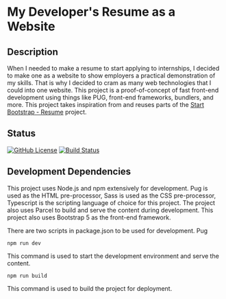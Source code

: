 # My Developer's Resume as a Website

## Description

When I needed to make a resume to start applying to internships, I decided to make one as a website to
show employers a practical demonstration of my skills. That is why I decided to cram as many
web technologies that I could into one website. This project is a proof-of-concept of fast front-end
development using things like PUG, front-end frameworks, bundlers, and more. This project takes inspiration from
and reuses parts of the [Start Bootstrap - Resume](https://github.com/StartBootstrap/startbootstrap-resume) project.

## Status

[![GitHub License](https://img.shields.io/badge/license-MIT-blue.svg)](https://raw.githubusercontent.com/Midlight25/website-resume/main/LICENSE)
[![Build Status](https://github.com/Midlight25/website-resume/actions/workflows/build-status.yml/badge.svg?branch=main&event=push)](https://github.com/Midlight25/website-resume/actions/workflows/build-status.yml)

## Development Dependencies

This project uses Node.js and npm extensively for development. Pug is used as the HTML pre-processor, Sass is used as the CSS pre-processor, Typescript is the scripting language of choice for this project. The project also uses Parcel to build and serve the content during development. This project also uses Bootstrap 5 as the front-end framework.

There are two scripts in package.json to be used for development. Pug

```npm
npm run dev
```

This command is used to start the development environment and serve the content.

```npm
npm run build
```

This command is used to build the project for deployment.
